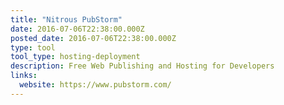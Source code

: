```yaml
---
title: "Nitrous PubStorm"
date: 2016-07-06T22:38:00.000Z
posted_date: 2016-07-06T22:38:00.000Z
type: tool
tool_type: hosting-deployment
description: Free Web Publishing and Hosting for Developers
links:
  website: https://www.pubstorm.com/
---
```

